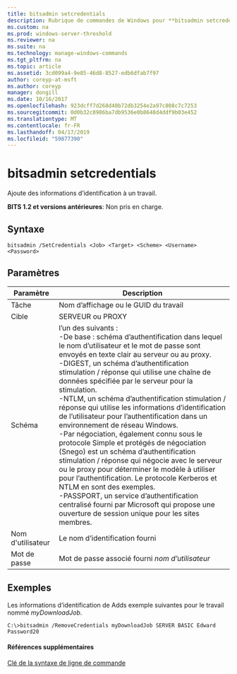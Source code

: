 ```yaml
---
title: bitsadmin setcredentials
description: Rubrique de commandes de Windows pour **bitsadmin setcredentials** -ajoute des informations d’identification à un travail.
ms.custom: na
ms.prod: windows-server-threshold
ms.reviewer: na
ms.suite: na
ms.technology: manage-windows-commands
ms.tgt_pltfrm: na
ms.topic: article
ms.assetid: 3cd099a4-9e85-46d8-8527-edb6dfab7f97
author: coreyp-at-msft
ms.author: coreyp
manager: dongill
ms.date: 10/16/2017
ms.openlocfilehash: 923dcff7d268d40b72db3254e2a97c808c7c7253
ms.sourcegitcommit: 0d0b32c8986ba7db9536e0b8648d4ddf9b03e452
ms.translationtype: MT
ms.contentlocale: fr-FR
ms.lasthandoff: 04/17/2019
ms.locfileid: "59877390"
---
```

# <a name="bitsadmin-setcredentials"></a>bitsadmin setcredentials

Ajoute des informations d’identification à un travail.

**BITS 1.2 et versions antérieures**: Non pris en charge.

## <a name="syntax"></a>Syntaxe

```
bitsadmin /SetCredentials <Job> <Target> <Scheme> <Username> <Password>
```

## <a name="parameters"></a>Paramètres

|Paramètre|Description|
|---------|-----------|
|Tâche|Nom d’affichage ou le GUID du travail|
|Cible|SERVEUR ou PROXY|
|Schéma|l’un des suivants :</br>-De base : schéma d’authentification dans lequel le nom d’utilisateur et le mot de passe sont envoyés en texte clair au serveur ou au proxy.</br>-DIGEST, un schéma d’authentification stimulation / réponse qui utilise une chaîne de données spécifiée par le serveur pour la stimulation.</br>-NTLM, un schéma d’authentification stimulation / réponse qui utilise les informations d’identification de l’utilisateur pour l’authentification dans un environnement de réseau Windows.</br>-Par négociation, également connu sous le protocole Simple et protégés de négociation (Snego) est un schéma d’authentification stimulation / réponse qui négocie avec le serveur ou le proxy pour déterminer le modèle à utiliser pour l’authentification. Le protocole Kerberos et NTLM en sont des exemples.</br>-PASSPORT, un service d’authentification centralisé fourni par Microsoft qui propose une ouverture de session unique pour les sites membres.|
|Nom d'utilisateur|Le nom d’identification fourni|
|Mot de passe|Mot de passe associé fourni *nom d’utilisateur*|

## <a name="BKMK_examples"></a>Exemples

Les informations d’identification de Adds exemple suivantes pour le travail nommé *myDownloadJob*.
```
C:\>bitsadmin /RemoveCredentials myDownloadJob SERVER BASIC Edward Password20
```

#### <a name="additional-references"></a>Références supplémentaires

[Clé de la syntaxe de ligne de commande](command-line-syntax-key.md)